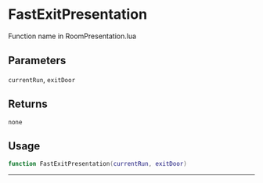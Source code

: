 # FastExitPresentation
Function name in RoomPresentation.lua
## Parameters
`currentRun`, `exitDoor`
## Returns
`none`
## Usage
```lua
function FastExitPresentation(currentRun, exitDoor)
```
---
